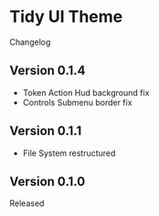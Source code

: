 # Tidy UI Theme #

Changelog

## Version 0.1.4 ##
- Token Action Hud background fix
- Controls Submenu border fix

## Version 0.1.1 ##

- File System restructured

## Version 0.1.0 ##

Released